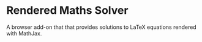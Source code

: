 # Rendered Maths Solver
A browser add-on that that provides solutions to LaTeX equations rendered with MathJax.